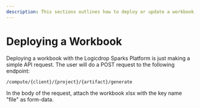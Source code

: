 ```yaml
---
description: This sections outlines how to deploy or update a workbook once created.
---
```


# Deploying a Workbook

Deploying a workbook with the Logicdrop Sparks Platform is just making a simple API request. The user will do a POST request to the following endpoint:
```text
/compute/{client}/{project}/{artifact}/generate
```
In the body of the request, attach the workbook xlsx with the key name "file" as form-data.





